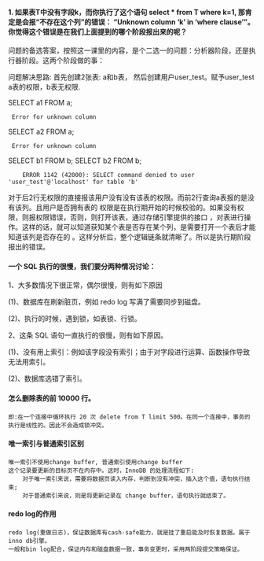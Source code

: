 #### 1. 如果表T中没有字段k，而你执行了这个语句 select * from T where k=1, 那肯定是会报“不存在这个列”的错误： “Unknown column ‘k’ in ‘where clause’”。你觉得这个错误是在我们上面提到的哪个阶段报出来的呢？
    
问题的备选答案，按照这一课里的内容，是个二选一的问题：分析器阶段，还是执行器阶段。这两个阶段做的事：

问题解决思路: 首先创建2张表: a和b表， 然后创建用户user_test。赋予user_test a表的权限，b表无权限.

SELECT a1 FROM a;
```
 Error for unknown column
```
SELECT a2 FROM a;
```
 Error for unknown column
```
SELECT b1 FROM b;
SELECT b2 FROM b;
```
    ERROR 1142 (42000): SELECT command denied to user 'user_test'@'localhost' for table 'b'
```

对于后2行无权限的直接报该用户没有没有该表的权限。而前2行查询a表报的是没有该列。且用户是否拥有表的
权限是在执行期开始的时候校验的。如果没有权限，则报权限错误，否则，则打开该表，通过存储引擎提供的接口
，对表进行操作。这样的话，就可以知道获知某个表是否存在某个列，是需要打开一个表后才能知道该列是否存在的
。这样分析后，整个逻辑链条就清晰了。所以是执行期阶段报出的错误。

#### 一个 SQL 执行的很慢，我们要分两种情况讨论：

1、大多数情况下很正常，偶尔很慢，则有如下原因

(1)、数据库在刷新脏页，例如 redo log 写满了需要同步到磁盘。

(2)、执行的时候，遇到锁，如表锁、行锁。

2、这条 SQL 语句一直执行的很慢，则有如下原因。

(1)、没有用上索引：例如该字段没有索引；由于对字段进行运算、函数操作导致无法用索引。

(2)、数据库选错了索引。


#### 怎么删除表的前 10000 行。
    即:在一个连接中循环执行 20 次 delete from T limit 500。在同一个连接中，事务的执行是线性的。因此不会造成锁冲突。


#### 唯一索引与普通索引区别
    唯一索引不使用change buffer, 普通索引使用change buffer
    这个记录要更新的目标页不在内存中。这时，InnoDB 的处理流程如下:
        对于唯一索引来说，需要将数据页读入内存，判断到没有冲突，插入这个值，语句执行结 束;
        对于普通索引来说，则是将更新记录在 change buffer，语句执行就结束了。
        
        
#### redo log的作用
    redo log(重做日志)，保证数据库有cash-safe能力，就是挂了重启能及时恢复数据。属于inno db引擎。
    一般和bin log配合，保证内存和磁盘数据一致，事务变更时，采用两阶段提交策略保证。
